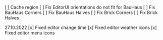 [ ] Cache region
[ ] Fix EditorUI orientations do not fit for BauHaus
[ ] Fix BauHaus Corners
[ ] Fix BauHaus Halves
[ ] Fix Brick Corners
[ ] Fix Brick Halves

27.10.2022
[x] Fixed editor change time
[x] Fixed editor weather icons
[x] Fixed editor menu icons
